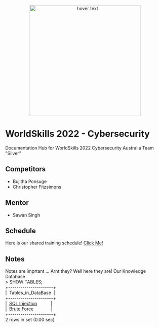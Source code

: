 <p align="center">
  <img src="https://www.worldskills.org.au/wp-content/uploads/2021/04/Cyber-1.png" width="350" title="hover text">
</p>

# WorldSkills 2022 - Cybersecurity
Documentation Hub for WorldSkills 2022 Cybersecurity Australia Team "Silver"

## Competitors
- Bujitha Ponsuge
- Christopher Fitzsimons
## Mentor
- Sawan Singh

## Schedule
Here is our shared training schedule!
[Click Me!](https://pages.github.com/)

## Notes
Notes are imprtant ... Arnt they? Well here they are! Our Knowledge Database  
\> SHOW TABLES;  
+----------------------+  
|&nbsp; Tables_in_DataBase&nbsp; |  
+----------------------+  
|&nbsp; <a href="SQL_Injection.md">SQL Injection</a>&nbsp; &nbsp; &nbsp; &nbsp; &nbsp; &nbsp;|  
|&nbsp; <a href="Brute_Force.md">Brute Force</a>&nbsp; &nbsp; &nbsp; &nbsp; &nbsp; &nbsp; &nbsp; |  
+----------------------+  
2 rows in set (0.00 sec)  

